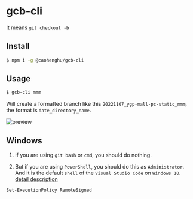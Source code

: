 # gcb-cli

It means `git checkout -b`

## Install

```sh
$ npm i -g @caohenghu/gcb-cli
```

## Usage

```sh
$ gcb-cli mmm
```

Will create a formatted branch like this `20221107_ygp-mall-pc-static_mmm`, the format is `date_directory_name`.

![preview](https://cdn.staticaly.com/gh/caohenghu/resource@master/gcb-cli.6dc0y0j6cj40.svg)

## Windows

1. If you are using `git bash` or `cmd`, you should do nothing.

2. But if you are using `PowerShell`, you should do this as `Administrator`. And it is the default `shell` of the `Visual Studio Code` on `Windows 10`. [detail description](https://go.microsoft.com/fwlink/?LinkID=135170)

```sh
Set-ExecutionPolicy RemoteSigned
```
